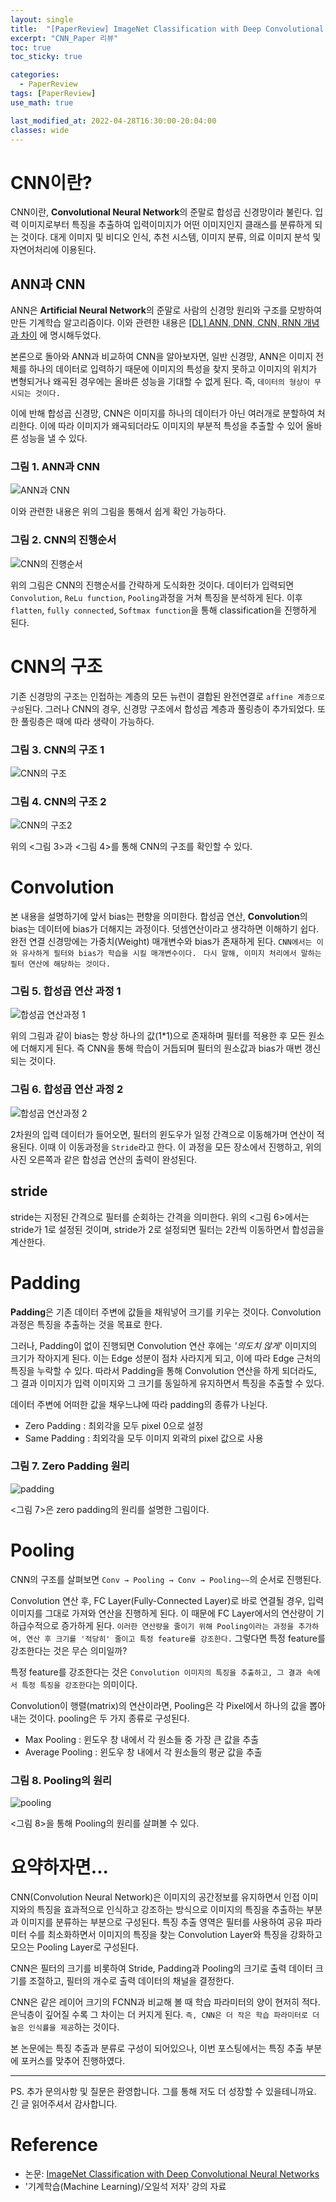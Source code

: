 ```yaml
---
layout: single
title:  "[PaperReview] ImageNet Classification with Deep Convolutional Neural Networks(CNN)"
excerpt: "CNN_Paper 리뷰"
toc: true
toc_sticky: true

categories:
  - PaperReview
tags: [PaperReview]
use_math: true

last_modified_at: 2022-04-28T16:30:00-20:04:00
classes: wide
---
```


# CNN이란?
CNN이란, **Convolutional Neural Network**의 준말로 합성곱 신경망이라 불린다.
입력 이미지로부터 특징을 추출하여 입력이미지가 어떤 이미지인지 클래스를 분류하게 되는 것이다.
대게 이미지 및 비디오 인식, 추천 시스템, 이미지 분류, 의료 이미지 분석 및 자연어처리에 이용된다.

## ANN과 CNN
ANN은 **Artificial Neural Network**의 준말로 사람의 신경망 원리와 구조를 모방하여 만든 기계학습 알고리즘이다. 이와 관련한 내용은 [[DL] ANN, DNN, CNN, RNN 개념과 차이](https://sehooni.github.io/dl/ANN,DNN,CNN,RNN/) 에 명시해두었다.

본론으로 돌아와 ANN과 비교하여 CNN을 알아보자면, 일반 신경망, ANN은 이미지 전체를 하나의 데이터로 입력하기 때문에 
이미지의 특성을 찾지 못하고 이미지의 위치가 변형되거나 왜곡된 경우에는 올바른 성능을 기대할 수 없게 된다. 즉, `데이터의 형상이 무시되는 것이다.`

이에 반해 합성곱 신경망, CNN은 이미지를 하나의 데이터가 아닌 여러개로 분할하여 처리한다. 이에 따라 이미지가 왜곡되더라도 이미지의 부분적 특성을 추출할 수 있어 올바른 성능을 낼 수 있다.

### 그림 1. ANN과 CNN
![ANN과 CNN](https://user-images.githubusercontent.com/84653623/165703614-c50e182f-25fa-4c5e-a45c-001cbe4d11c6.png)

이와 관련한 내용은 위의 그림을 통해서 쉽게 확인 가능하다.

### 그림 2. CNN의 진행순서
![CNN의 진행순서](https://user-images.githubusercontent.com/84653623/165703938-4905c417-1e76-4617-b4dd-cbdc3fd33f66.png)

위의 그림은 CNN의 진행순서를 간략하게 도식화한 것이다. 데이터가 입력되면 `Convolution`, `ReLu function`, `Pooling`과정을 거쳐 특징을 분석하게 된다.
이후 `flatten`, `fully connected`, `Softmax function`을 통해 classification을 진행하게 된다.


# CNN의 구조
기존 신경망의 구조는 인접하는 계층의 모든 뉴런이 결합된 완전연결로 `affine 계층으로 구성`된다. 
그러나 CNN의 경우, 신경망 구조에서 합성곱 계층과 풀링층이 추가되었다. 또한 풀링층은 때에 따라 생략이 가능하다. 


### 그림 3. CNN의 구조 1
![CNN의 구조](https://user-images.githubusercontent.com/84653623/165707470-339d138e-a0df-43d1-832b-38ee36f1f8ab.png)

### 그림 4. CNN의 구조 2
![CNN의 구조2](https://user-images.githubusercontent.com/84653623/165729172-47445bfc-969e-4f30-a876-f273960f5f5e.png)

위의 <그림 3>과 <그림 4>를 통해 CNN의 구조를 확인할 수 있다.

# Convolution
본 내용을 설명하기에 앞서 bias는 편향을 의미한다. 합성곱 연산, **Convolution**의 bias는 데이터에 bias가 더해지는 과정이다.
덧셈연산이라고 생각하면 이해하기 쉽다. 완전 연결 신경망에는 가중치(Weight) 매개변수와 bias가 존재하게 된다.
`CNN에서는 이와 유사하게 필터와 bias가 학습을 시킬 매개변수이다. `
`다시 말해, 이미지 처리에서 말하는 필터 연산에 해당하는 것이다.`

### 그림 5. 합성곱 연산 과정 1
![합성곱 연산과정 1](https://user-images.githubusercontent.com/84653623/165711865-7153cc40-3954-45d9-9db4-31715447b868.png)

위의 그림과 같이 bias는 항상 하나의 값(1*1)으로 존재하며 필터를 적용한 후 모든 원소에 더해지게 된다.
즉 CNN을 통해 학습이 거듭되며 필터의 원소값과 bias가 매번 갱신되는 것이다.

### 그림 6. 합성곱 연산 과정 2
![합성곱 연산과정 2](https://user-images.githubusercontent.com/84653623/165712067-9aa6e8fb-6d79-492a-9664-e866786d09cd.jpg)

2차원의 입력 데이터가 들어오면, 필터의 윈도우가 일정 간격으로 이동해가며 연산이 적용된다.
이때 이 이동과정을 `Stride`라고 한다. 
이 과정을 모든 장소에서 진행하고, 위의 사진 오른쪽과 같은 합성곱 연산의 출력이 완성된다.


## stride
stride는 지정된 간격으로 필터를 순회하는 간격을 의미한다. 위의 <그림 6>에서는 stride가 1로 설정된 것이며,
stride가 2로 설정되면 필터는 2칸씩 이동하면서 합성곱을 계산한다.



# Padding
**Padding**은 기존 데이터 주변에 값들을 채워넣어 크기를 키우는 것이다.
Convolution 과정은 특징을 추출하는 것을 목표로 한다. 

그러나, Padding이 없이 진행되면 Convolution 연산 후에는 *'의도치 않게'* 이미지의 크기가 작아지게 된다.
이는 Edge 성분이 점차 사라지게 되고, 이에 따라 Edge 근처의 특징을 누락할 수 있다.
따라서 Padding을 통해 Convolution 연산을 하게 되더라도, 그 결과 이미지가 입력 이미지와 그 크기를 동일하게 유지하면서 특징을 추출할 수 있다.

데이터 주변에 어떠한 값을 채우느냐에 따라 padding의 종류가 나뉜다.
- Zero Padding : 최외각을 모두 pixel 0으로 설정
- Same Padding : 최외각을 모두 이미지 외곽의 pixel 값으로 사용

### 그림 7. Zero Padding 원리
![padding](https://user-images.githubusercontent.com/84653623/165729269-37476345-7114-4ddb-a790-735ece84d5f7.jpg)

<그림 7>은 zero padding의 원리를 설명한 그림이다.

# Pooling
CNN의 구조를 살펴보면 `Conv → Pooling → Conv → Pooling~~`의 순서로 진행된다.

Convolution 연산 후, FC Layer(Fully-Connected Layer)로 바로 연결될 경우, 입력 이미지를 그대로 가져와 연산을 진행하게 된다.
이 때문에 FC Layer에서의 연산량이 기하급수적으로 증가하게 된다. `이러한 연산량을 줄이기 위해 Pooling이라는 과정을 추가하여, 연산 후 크기를 '적당히' 줄이고 특정 feature를 강조한다.`
그렇다면 특정 feature를 강조한다는 것은 무슨 의미일까?

특정 feature를 강조한다는 것은 `Convolution 이미지의 특징을 추출하고, 그 결과 속에서 특정 특징을 강조한다`는 의미이다. 

Convolution이 행렬(matrix)의 연산이라면, Pooling은 각 Pixel에서 하나의 값을 뽑아내는 것이다.
pooling은 두 가지 종류로 구성된다. 
- Max Pooling : 윈도우 창 내에서 각 원소들 중 가장 큰 값을 추출
- Average Pooling : 윈도우 창 내에서 각 원소들의 평균 값을 추출

### 그림 8. Pooling의 원리
![pooling](https://user-images.githubusercontent.com/84653623/165735542-9f473be7-2f0a-4c3f-9de8-211121dce50f.png)

<그림 8>을 통해 Pooling의 원리를 살펴볼 수 있다.

# 요약하자면...

CNN(Convolution Neural Network)은 이미지의 공간정보를 유지하면서 인접 이미지와의 특징을 효과적으로 인식하고 강조하는 방식으로 이미지의 특징을 추출하는 부분과 이미지를 분류하는 부분으로 구성된다.
특징 추출 영역은 필터를 사용하여 공유 파라미터 수를 최소화하면서 이미지의 특징을 찾는 Convolution Layer와 특징을 강화하고 모으는 Pooling Layer로 구성된다.

CNN은 필터의 크기를 비롯하여 Stride, Padding과 Pooling의 크기로 출력 데이터 크기를 조절하고, 필터의 개수로 출력 데이터의 채널을 결정한다.

CNN은 같은 레이어 크기의 FCNN과 비교해 볼 때 학습 파라미터의 양이 현저히 적다. 은닉층이 깊어질 수록 그 차이는 더 커지게 된다. 
`즉, CNN은 더 작은 학습 파라미터로 더 높은 인식률을 제공`하는 것이다. 

본 논문에는 특징 추출과 분류로 구성이 되어있으나, 이번 포스팅에서는 특징 추출 부분에 포커스를 맞추어 진행하였다.

---
PS. 추가 문의사항 및 질문은 환영합니다. 그를 통해 저도 더 성장할 수 있을테니까요. 긴 글 읽어주셔서 감사합니다. 


# Reference
- 논문: [ImageNet Classification with Deep Convolutional Neural Networks](https://papers.nips.cc/paper/2012/hash/c399862d3b9d6b76c8436e924a68c45b-Abstract.html)
- '기계학습(Machine Learning)/오일석 저자' 강의 자료
